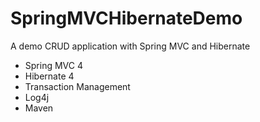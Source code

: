# SpringMVCHibernateDemo
A demo CRUD application with Spring MVC and Hibernate

* Spring MVC 4
* Hibernate 4
* Transaction Management
* Log4j
* Maven
